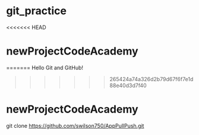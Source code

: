 # git_practice
<<<<<<< HEAD
# newProjectCodeAcademy
=======
Hello Git and GitHub!
>>>>>>> 265424a74a326d2b79d67f6f7e1d88e40d3d7f40
# newProjectCodeAcademy

git clone https://github.com/swilson750/AppPullPush.git
